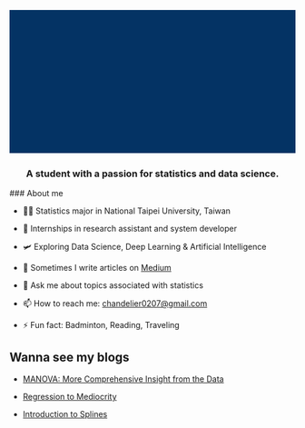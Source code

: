 

<!-- comes from msgif -->
<p align="center"><img src="https://github.com/OuOLeaf/OuOLeaf/blob/main/readme-gif/introduction.gif?raw=true"></p>

<h3 align="center"> A student with a passion for statistics and data science. </h3>
### About me

- 👨‍💻 Statistics major in National Taipei University, Taiwan

- 🔭 Internships in research assistant and system developer

- 🛩️ Exploring Data Science, Deep Learning & Artificial Intelligence 

- 📝 Sometimes I write articles on [Medium](https://medium.com/@blackteapanda)

- 💬 Ask me about topics associated with statistics

- 📫 How to reach me: chandelier0207@gmail.com

- ⚡ Fun fact: Badminton, Reading, Traveling 

## Wanna see my blogs

- [MANOVA: More Comprehensive Insight from the Data](https://medium.com/@blackteapanda/manova-more-comprehensive-insight-from-the-data-5e56e02910a)

- [Regression to Mediocrity](https://medium.com/@blackteapanda/regression-to-mediocrity-32c3c71f20b2)

- [Introduction to Splines](https://medium.com/@blackteapanda/introduction-to-splines-b8a559e5592f)
